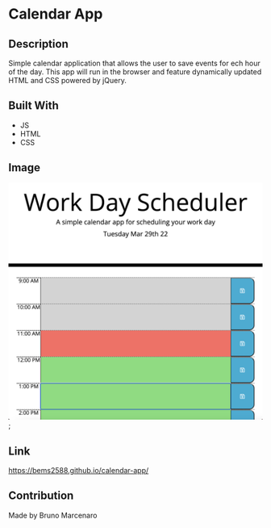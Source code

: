 # Calendar App

## Description

Simple calendar application that allows the user to save events for ech hour of the day. 
This app will run in the browser and feature dynamically updated HTML and CSS powered by jQuery.

## Built With

* JS
* HTML
* CSS

## Image

![Calendar App!](/Screen%20Shot%202022-03-29%20at%2011.57.30.png);

## Link

https://bems2588.github.io/calendar-app/

## Contribution

Made by Bruno Marcenaro
